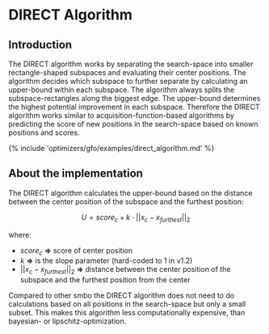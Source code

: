 # DIRECT Algorithm


## Introduction

The DIRECT algorithm works by separating the search-space into smaller rectangle-shaped subspaces and evaluating their center positions. The algorithm decides which subspace to further separate by calculating an upper-bound within each subspace. The algorithm always splits the subspace-rectangles along the biggest edge. The upper-bound determines the highest potential improvement in each subspace. Therefore the DIRECT algorithm works similar to acquisition-function-based algorithms by predicting the score of new positions in the search-space based on known positions and scores.


{% include 'optimizers/gfo/examples/direct_algorithm.md' %}


## About the implementation

The DIRECT algorithm calculates the upper-bound based on the distance between the center position of the subspace and the furthest position:

$$
U = score_{c} + k \cdot || x_c-x_{furthest} ||_2
$$

where:

- $score_{c}$ **=>** score of center position
- $k$ **=>** is the slope parameter (hard-coded to 1 in v1.2)
- $|| x_c-x_{furthest} ||_2$ **=>** distance between the center position of the subspace and the furthest position from the center

Compared to other smbo the DIRECT algorithm does not need to do calculations based on all positions in the search-space but only a small subset. This makes this algorithm less computationally expensive, than bayesian- or lipschitz-optimization.